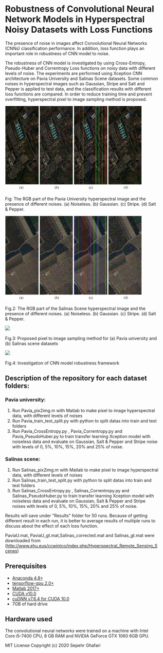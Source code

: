 # Robustness of Convolutional Neural Network Models in Hyperspectral Noisy Datasets with Loss Functions

The presence of noise in images affect Convolutional Neural Networks (CNNs) classification performance. In addition, loss function plays an important role in robustness of CNN model to noise.

The robustness of CNN model is investigated by using Cross-Entropy, Pseudo-Huber and Correntropy Loss functions on noisy data with different levels of noise.
The experiments are performed using Xception CNN architecture on Pavia University and Salinas Scene datasets. Some common noises in hyperspectral images such as Gaussian, Stripe and Salt and Pepper is applied to test data, and the classification results with different loss functions are compared. In order to reduce training time and prevent overfitting, hyperspectral pixel to image sampling method is proposed.

<img src="figure/pavia_noises.png" width="450"/>

Fig: The RGB part of the Pavia University hyperspectral image and the presence of different noises. (a) Noiseless. (b) Gaussian. (c) Stripe. (d) Salt & Pepper.

<img src="figure/salinas_noises.png" width="450"/>

Fig.2: The RGB part of the Salinas Scene hyperspectral image and the presence of different noises. (a) Noiseless. (b) Gaussian. (c) Stripe. (d) Salt & Pepper.

<img src="figure/sampling.png" width="500"/>

Fig.3: Proposed pixel to image sampling method for (a) Pavia university and (b) Salinas scene datasets

<img src="figure/framework.png" width="500"/>

Fig.4: Investigation of CNN model robustness framework

Description of the repository for each dataset folders:
-------------------------------------------------------
### Pavia university:
1) Run Pavia_pix2img.m with Matlab to make pixel to image hyperspectral data, with different levels of noises
2) Run Pavia_train_test_split.py with python to split datas into train and test folders
3) Run Pavia_CrossEntropy.py , Pavia_Correntropy.py and Pavia_PseudoHuber.py to train transfer learning Xception model with noiseless data and evaluate on Gaussian, Salt & Pepper and Stripe noise with levels of 0, 5%, 10%, 15%, 20% and 25% of noise.

### Salinas scene:
1) Run Salinas_pix2img.m with Matlab to make pixel to image hyperspectral data, with different levels of noises
2) Run Salinas_train_test_split.py with python to split datas into train and test folders
3) Run Salinas_CrossEntropy.py , Salinas_Correntropy.py and Salinas_PseudoHuber.py to train transfer learning Xception model with noiseless data and evaluate on Gaussian, Salt & Pepper and Stripe noises with levels of 0, 5%, 10%, 15%, 20% and 25% of noise.

Results will save under "Results" folder for 50 runs. Because of getting different result in each run, it is better to average results of multiple runs to discuss about the effect of each loss function.

PaviaU.mat, PaviaU_gt.mat,Salinas_corrected.mat and Salinas_gt.mat were downloaded from (http://www.ehu.eus/ccwintco/index.php/Hyperspectral_Remote_Sensing_Scenes)


## Prerequisites

- [Anaconda 4.8+](https://www.anaconda.com/download/)
- [tensorflow-gpu 2.0+](https://anaconda.org/anaconda/tensorflow-gpu)
- [Matlab 2017+](https://www.mathworks.com/products/matlab.html)
- [CUDA v10.0](https://developer.nvidia.com/cuda-10.0-download-archive)
- [cuDNN v7.6.4 for CUDA 10.0](https://developer.nvidia.com/rdp/cudnn-archive)
- 7GB of hard drive

## Hardware used
The convolutional neural networks were trained on a machine with Intel Core i5-7400 CPU, 8 GB RAM and NVIDIA GeForce GTX 1060 6GB GPU.

MIT License
Copyright (c) 2020 Sepehr Ghafari
